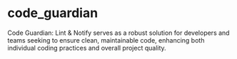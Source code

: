 # code_guardian
Code Guardian: Lint &amp; Notify serves as a robust solution for developers and teams seeking to ensure clean, maintainable code, enhancing both individual coding practices and overall project quality.
